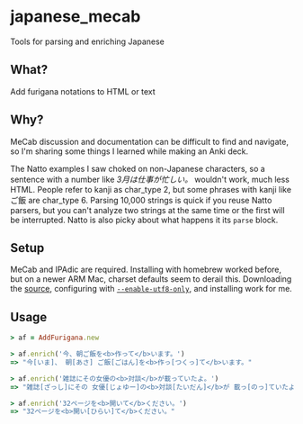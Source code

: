 # japanese_mecab
Tools for parsing and enriching Japanese

## What?
Add furigana notations to HTML or text

## Why?
MeCab discussion and documentation can be difficult to find and navigate, so I'm sharing some things I learned while making an Anki deck.

The Natto examples I saw choked on non-Japanese characters, so a sentence with a number like _3月は仕事が忙しい。_ wouldn't work, much less HTML. People refer to kanji as char_type 2, but some phrases with kanji like ご飯 are char_type 6. Parsing 10,000 strings is quick if you reuse Natto parsers, but you can't analyze two strings at the same time or the first will be interrupted. Natto is also picky about what happens it its `parse` block.

## Setup

MeCab and IPAdic are required. Installing with homebrew worked before, but on a newer ARM Mac, charset defaults seem to derail this. Downloading the [source](https://taku910.github.io/mecab/#download), configuring with [`--enable-utf8-only`](https://taku910.github.io/mecab/#utf-8), and installing work for me.

## Usage

```rb
> af = AddFurigana.new

> af.enrich('今、朝ご飯を<b>作って</b>います。')
=> "今[いま]、 朝[あさ] ご飯[ごはん]を<b>作っ[つくっ]て</b>います。"

> af.enrich('雑誌にその女優の<b>対談</b>が載っていたよ。')
=> "雑誌[ざっし]にその 女優[じょゆー]の<b>対談[たいだん]</b>が 載っ[のっ]ていたよ。"

> af.enrich('32ページを<b>開いて</b>ください。')
=> "32ページを<b>開い[ひらい]て</b>ください。"
```
